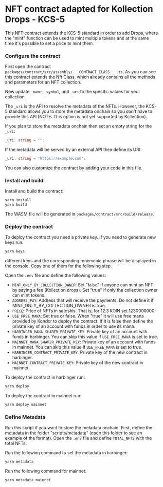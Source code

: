 # NFT contract adapted for Kollection Drops - KCS-5

This NFT contract extends the KCS-5 standard in order to add Drops,
where the "mint" function can be used to mint multiple tokens and at
the same time it's possible to set a price to mint them.

### Configure the contract

First open the contract `packages/contract/src/assembly/___CONTRACT_CLASS___.ts`. As you can see this contract extends the Nft Class, which already contains all the methods and parameters for an NFT collection.

Now update `_name`, `_symbol`, and `_uri` to the specific values for your collection.

The `_uri` is the API to resolve the metadata of the NFTs. However, the KCS-5 standard allows you to store the metadata onchain so you don't have to provide this API (NOTE: This option is not yet supported by Kollection).

If you plan to store the metadata onchain then set an empty string for the `_uri`:

```ts
_uri: string = "";
```

If the metadata will be served by an external API then define its URI:

```ts
_uri: string = "https://example.com";
```

You can also customize the contract by adding your code in this file.

### Install and build

Install and build the contract:

```sh
yarn install
yarn build
```

The WASM file will be generated in `packages/contract/src/build/release`.

### Deploy the contract

To deploy the contract you need a private key. If you need to generate new keys run:

```sh
yarn keys
```

different keys and the corresponding mnemonic phrase will be displayed in the console. Copy one of them for the following step.

Open the `.env` file and define the following values:

- `MINT_ONLY_BY_COLLECTION_OWNER`: Set "false" if anyone can mint an NFT by paying a fee (Kollection drops). Set "true" if only the collection owner can mint tokens.
- `ADDRESS_PAY`: Address that will receive the payments. Do not define it if MINT_ONLY_BY_COLLECTION_OWNER is true.
- `PRICE`: Price of NFTs in satoshis. That is, for 12.3 KOIN set 1230000000.
- `USE_FREE_MANA`: Set true or false. When "true" it will use free mana provided by Kondor to deploy the contract. If it is false then define the private key of an account with funds in order to use its mana.
- `HARBINGER_MANA_SHARER_PRIVATE_KEY`: Private key of an account with funds in harbinger. You can skip this value if `USE_FREE_MANA` is set to true.
- `MAINNET_MANA_SHARER_PRIVATE_KEY`: Private key of an account with funds in mainnet. You can skip this value if `USE_FREE_MANA` is set to true.
- `HARBINGER_CONTRACT_PRIVATE_KEY`: Private key of the new contract in harbinger.
- `MAINNET_CONTRACT_PRIVATE_KEY`: Private key of the new contract in mainnet.

To deploy the contract in harbinger run:

```sh
yarn deploy
```

To deploy the contract in mainnet run:

```sh
yarn deploy mainnet
```

### Define Metadata

Run this script if you want to store the metadata onchain. First, define the metadata in the folder "scripts/metadata" (open this folder to see an example of the format). Open the `.env` file and define `TOTAL_NFTS` with the total NFTs.

Run the following command to set the metadata in harbinger:

```sh
yarn metadata
```

Run the following command for mainnet:

```sh
yarn metadata mainnet
```
